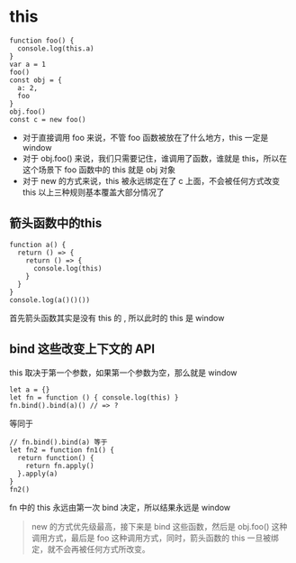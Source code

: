 # this
```
function foo() {
  console.log(this.a)
}
var a = 1
foo()
const obj = {
  a: 2,
  foo
}
obj.foo()
const c = new foo()
```
- 对于直接调用 foo 来说，不管 foo 函数被放在了什么地方，this 一定是 window
- 对于 obj.foo() 来说，我们只需要记住，谁调用了函数，谁就是 this，所以在这个场景下 foo 函数中的 this 就是 obj 对象
- 对于 new 的方式来说，this 被永远绑定在了 c 上面，不会被任何方式改变 this
以上三种规则基本覆盖大部分情况了

## 箭头函数中的this
```
function a() {
  return () => {
    return () => {
      console.log(this)
    }
  }
}
console.log(a()()())
```
首先箭头函数其实是没有 this 的 , 所以此时的 this 是 window
## bind 这些改变上下文的 API 
this 取决于第一个参数，如果第一个参数为空，那么就是 window
```
let a = {}
let fn = function () { console.log(this) }
fn.bind().bind(a)() // => ?
```
等同于
```
// fn.bind().bind(a) 等于
let fn2 = function fn1() {
  return function() {
    return fn.apply()
  }.apply(a)
}
fn2()
```
fn 中的 this 永远由第一次 bind 决定，所以结果永远是 window
> new 的方式优先级最高，接下来是 bind 这些函数，然后是 obj.foo() 这种调用方式，最后是 foo 这种调用方式，同时，箭头函数的 this 一旦被绑定，就不会再被任何方式所改变。

